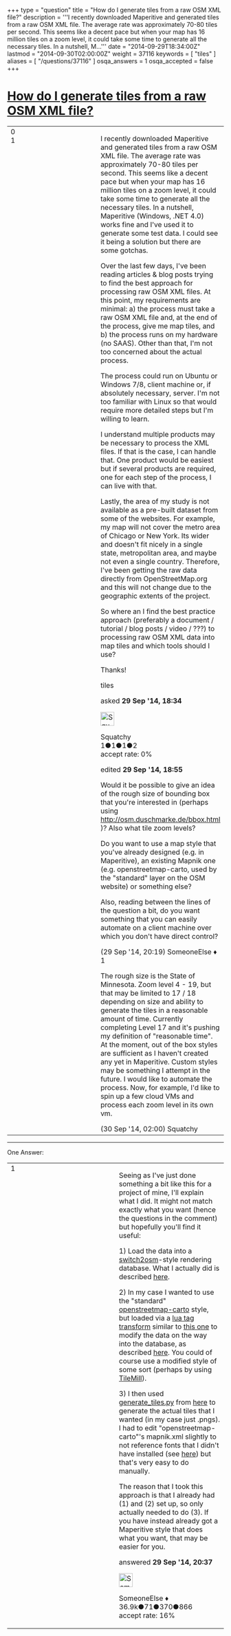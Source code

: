 +++
type = "question"
title = "How do I generate tiles from a raw OSM XML file?"
description = '''I recently downloaded Maperitive and generated tiles from a raw OSM XML file. The average rate was approximately 70-80 tiles per second. This seems like a decent pace but when your map has 16 million tiles on a zoom level, it could take some time to generate all the necessary tiles. In a nutshell, M...'''
date = "2014-09-29T18:34:00Z"
lastmod = "2014-09-30T02:00:00Z"
weight = 37116
keywords = [ "tiles" ]
aliases = [ "/questions/37116" ]
osqa_answers = 1
osqa_accepted = false
+++

<div class="headNormal">

# [How do I generate tiles from a raw OSM XML file?](/questions/37116/how-do-i-generate-tiles-from-a-raw-osm-xml-file)

</div>

<div id="main-body">

<div id="askform">

<table id="question-table" style="width:100%;">
<colgroup>
<col style="width: 50%" />
<col style="width: 50%" />
</colgroup>
<tbody>
<tr>
<td style="width: 30px; vertical-align: top"><div class="vote-buttons">
<span id="post-37116-upvote" class="ajax-command post-vote up" rel="nofollow" title="I like this post (click again to cancel)"> </span>
<div id="post-37116-score" class="post-score" title="current number of votes">
0
</div>
<span id="post-37116-downvote" class="ajax-command post-vote down" rel="nofollow" title="I dont like this post (click again to cancel)"> </span> <span id="favorite-mark" class="ajax-command favorite-mark" rel="nofollow" title="mark/unmark this question as favorite (click again to cancel)"> </span>
<div id="favorite-count" class="favorite-count">
1
</div>
</div></td>
<td><div id="item-right">
<div class="question-body">
<p>I recently downloaded Maperitive and generated tiles from a raw OSM XML file. The average rate was approximately 70-80 tiles per second. This seems like a decent pace but when your map has 16 million tiles on a zoom level, it could take some time to generate all the necessary tiles. In a nutshell, Maperitive (Windows, .NET 4.0) works fine and I've used it to generate some test data. I could see it being a solution but there are some gotchas.</p>
<p>Over the last few days, I've been reading articles &amp; blog posts trying to find the best approach for processing raw OSM XML files. At this point, my requirements are minimal: a) the process must take a raw OSM XML file and, at the end of the process, give me map tiles, and b) the process runs on my hardware (no SAAS). Other than that, I'm not too concerned about the actual process.</p>
<p>The process could run on Ubuntu or Windows 7/8, client machine or, if absolutely necessary, server. I'm not too familiar with Linux so that would require more detailed steps but I'm willing to learn.</p>
<p>I understand multiple products may be necessary to process the XML files. If that is the case, I can handle that. One product would be easiest but if several products are required, one for each step of the process, I can live with that.</p>
<p>Lastly, the area of my study is not available as a pre-built dataset from some of the websites. For example, my map will not cover the metro area of Chicago or New York. Its wider and doesn't fit nicely in a single state, metropolitan area, and maybe not even a single country. Therefore, I've been getting the raw data directly from OpenStreetMap.org and this will not change due to the geographic extents of the project.</p>
<p>So where an I find the best practice approach (preferably a document / tutorial / blog posts / video / ???) to processing raw OSM XML data into map tiles and which tools should I use?</p>
<p>Thanks!</p>
</div>
<div id="question-tags" class="tags-container tags">
<span class="post-tag tag-link-tiles" rel="tag" title="see questions tagged &#39;tiles&#39;">tiles</span>
</div>
<div id="question-controls" class="post-controls">
&#10;</div>
<div class="post-update-info-container">
<div class="post-update-info post-update-info-user">
<p>asked <strong>29 Sep '14, 18:34</strong></p>
<img src="https://secure.gravatar.com/avatar/767934a648524da57388558217ad9c2d?s=32&amp;d=identicon&amp;r=g" class="gravatar" width="32" height="32" alt="Squatchy&#39;s gravatar image" />
<p><span>Squatchy</span><br />
<span class="score" title="1 reputation points">1</span><span title="1 badges"><span class="badge1">●</span><span class="badgecount">1</span></span><span title="1 badges"><span class="silver">●</span><span class="badgecount">1</span></span><span title="2 badges"><span class="bronze">●</span><span class="badgecount">2</span></span><br />
<span class="accept_rate" title="Rate of the user&#39;s accepted answers">accept rate:</span> <span title="Squatchy has no accepted answers">0%</span></p>
</div>
<div class="post-update-info post-update-info-edited">
<p><span> edited <strong>29 Sep '14, 18:55</strong> </span></p>
</div>
</div>
<div id="comments-container-37116" class="comments-container">
<span id="37120"></span>
<div id="comment-37120" class="comment">
<div id="post-37120-score" class="comment-score">
&#10;</div>
<div class="comment-text">
<p>Would it be possible to give an idea of the rough size of bounding box that you're interested in (perhaps using <a href="http://osm.duschmarke.de/bbox.html">http://osm.duschmarke.de/bbox.html</a> )? Also what tile zoom levels?</p>
<p>Do you want to use a map style that you've already designed (e.g. in Maperitive), an existing Mapnik one (e.g. openstreetmap-carto, used by the "standard" layer on the OSM website) or something else?</p>
<p>Also, reading between the lines of the question a bit, do you want something that you can easily automate on a client machine over which you don't have direct control?</p>
</div>
<div id="comment-37120-info" class="comment-info">
<span class="comment-age">(29 Sep '14, 20:19)</span> <span class="comment-user userinfo">SomeoneElse ♦</span>
</div>
</div>
<span id="37130"></span>
<div id="comment-37130" class="comment">
<div id="post-37130-score" class="comment-score">
1
</div>
<div class="comment-text">
<p>The rough size is the State of Minnesota. Zoom level 4 - 19, but that may be limited to 17 / 18 depending on size and ability to generate the tiles in a reasonable amount of time. Currently completing Level 17 and it's pushing my definition of "reasonable time". At the moment, out of the box styles are sufficient as I haven't created any yet in Maperitive. Custom styles may be something I attempt in the future. I would like to automate the process. Now, for example, I'd like to spin up a few cloud VMs and process each zoom level in its own vm.</p>
</div>
<div id="comment-37130-info" class="comment-info">
<span class="comment-age">(30 Sep '14, 02:00)</span> <span class="comment-user userinfo">Squatchy</span>
</div>
</div>
</div>
<div id="comment-tools-37116" class="comment-tools">
&#10;</div>
<div class="clear">
&#10;</div>
<div id="comment-37116-form-container" class="comment-form-container">
&#10;</div>
<div class="clear">
&#10;</div>
</div></td>
</tr>
</tbody>
</table>

------------------------------------------------------------------------

<div class="tabBar">

<span id="sort-top"></span>

<div class="headQuestions">

One Answer:

</div>

</div>

<span id="37121"></span>

<div id="answer-container-37121" class="answer">

<table style="width:100%;">
<colgroup>
<col style="width: 50%" />
<col style="width: 50%" />
</colgroup>
<tbody>
<tr>
<td style="width: 30px; vertical-align: top"><div class="vote-buttons">
<span id="post-37121-upvote" class="ajax-command post-vote up" rel="nofollow" title="I like this post (click again to cancel)"> </span>
<div id="post-37121-score" class="post-score" title="current number of votes">
1
</div>
<span id="post-37121-downvote" class="ajax-command post-vote down" rel="nofollow" title="I dont like this post (click again to cancel)"> </span>
</div></td>
<td><div class="item-right">
<div class="answer-body">
<p>Seeing as I've just done something a bit like this for a project of mine, I'll explain what I did. It might not match exactly what you want (hence the questions in the comment) but hopefully you'll find it useful:</p>
<p>1) Load the data into a <a href="http://switch2osm.org/serving-tiles/">switch2osm</a>-style rendering database. What I actually did is described <a href="https://wiki.openstreetmap.org/wiki/User:SomeoneElse/Ubuntu_1404_tileserver">here</a>.</p>
<p>2) In my case I wanted to use the "standard" <a href="https://github.com/gravitystorm/openstreetmap-carto">openstreetmap-carto</a> style, but loaded via a <a href="https://github.com/openstreetmap/osm2pgsql/blob/master/docs/lua.md">lua tag transform</a> similar to <a href="https://github.com/SomeoneElseOSM/designation-style">this one</a> to modify the data on the way into the database, as described <a href="https://wiki.openstreetmap.org/wiki/User:SomeoneElse/Ubuntu_1404_tileserver_load">here</a>. You could of course use a modified style of some sort (perhaps by using <a href="https://www.mapbox.com/tilemill/docs/crashcourse/introduction/">TileMill</a>).</p>
<p>3) I then used <a href="http://svn.openstreetmap.org/applications/rendering/mapnik/generate_tiles.py">generate_tiles.py</a> from <a href="http://svn.openstreetmap.org/applications/rendering/mapnik/">here</a> to generate the actual tiles that I wanted (in my case just .pngs). I had to edit "openstreetmap-carto"'s mapnik.xml slightly to not reference fonts that I didn't have installed (see <a href="https://github.com/gravitystorm/openstreetmap-carto/issues/999">here</a>) but that's very easy to do manually.</p>
<p>The reason that I took this approach is that I already had (1) and (2) set up, so only actually needed to do (3). If you have instead already got a Maperitive style that does what you want, that may be easier for you.</p>
</div>
<div class="answer-controls post-controls">
&#10;</div>
<div class="post-update-info-container">
<div class="post-update-info post-update-info-user">
<p>answered <strong>29 Sep '14, 20:37</strong></p>
<img src="https://secure.gravatar.com/avatar/0bf1aa22f7f5e045b0eb8beb79fe7907?s=32&amp;d=identicon&amp;r=g" class="gravatar" width="32" height="32" alt="SomeoneElse&#39;s gravatar image" />
<p><span>SomeoneElse ♦</span><br />
<span class="score" title="36866 reputation points"><span>36.9k</span></span><span title="71 badges"><span class="badge1">●</span><span class="badgecount">71</span></span><span title="370 badges"><span class="silver">●</span><span class="badgecount">370</span></span><span title="866 badges"><span class="bronze">●</span><span class="badgecount">866</span></span><br />
<span class="accept_rate" title="Rate of the user&#39;s accepted answers">accept rate:</span> <span title="SomeoneElse has 228 accepted answers">16%</span></p>
</div>
</div>
<div id="comments-container-37121" class="comments-container">
&#10;</div>
<div id="comment-tools-37121" class="comment-tools">
&#10;</div>
<div class="clear">
&#10;</div>
<div id="comment-37121-form-container" class="comment-form-container">
&#10;</div>
<div class="clear">
&#10;</div>
</div></td>
</tr>
</tbody>
</table>

</div>

<div class="paginator-container-left">

</div>

</div>

</div>

